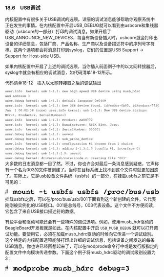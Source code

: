 ### 18.6　USB调试

内核配置中有很多关于USB调试的选项。详细的调试消息能够帮助你观察系统中正在发生的事情。在内核配置中开启USB_DEBUG就可以看到由usbcore和集线器驱动（usbcore的一部分）打印的调试消息。如果开启了USB_ANNOUNCE_NEW_DEVICES，每当有新设备插入时，usbcore就会打印出设备的详细信息，包括厂商、产品名称、生产商以及设备描述符中的序列号字符串。这两个选项都会将消息打印到syslog，它们的位置是USB Support → Support for Host-side USB。

如果内核配置中开启了上述的调试选项，当你插入前面例子中的以太网转接器后，syslog中就会有相应的调试消息，如代码清单18-12所示。

代码清单18-12　插入以太网转接器之后的调试输出



![573.png](../images/573.png)
大多数的日志消息都一目了然。不过，你也许会对最后一条消息感到疑惑，它声称有一个名为003的文件被创建了。当你在目标系统上找不到这个文件时就更加困惑了。实际上，它是usb设备文件系统（usbfs）的一部分，在挂载usbfs之前它是不可见的：



![574.png](../images/574.png)
挂载usbfs之后，可以在/proc/bus/usb/001下面看到这个新创建的文件，它代表刚刚被实例化的USB接口。001是总线号，003代表设备。这个文件不方便阅读，它包含了来自USB接口描述符的数据。

有些平台和驱动可能还会有一些特殊的调试选项。例如，使用musb_hdr驱动的BeagleBoard开发板就是如此。在内核配置中开启 `USB_MUSB_DEBUG` 就可以打开调试功能。要使用它，必须在加载musb_hdrc驱动的时候向它传递一个调试级别。这个特定的内核配置选项能够打印出详细的调试信息，包括设备之间发送的每条USB消息。你也许已经回想起来了，可以在modprode命令行中或是发行版指定的配置文件中向模块传递参数。下面这个例子将musb_hdrc驱动的调试级别设置为3：



![575.png](../images/575.png)
